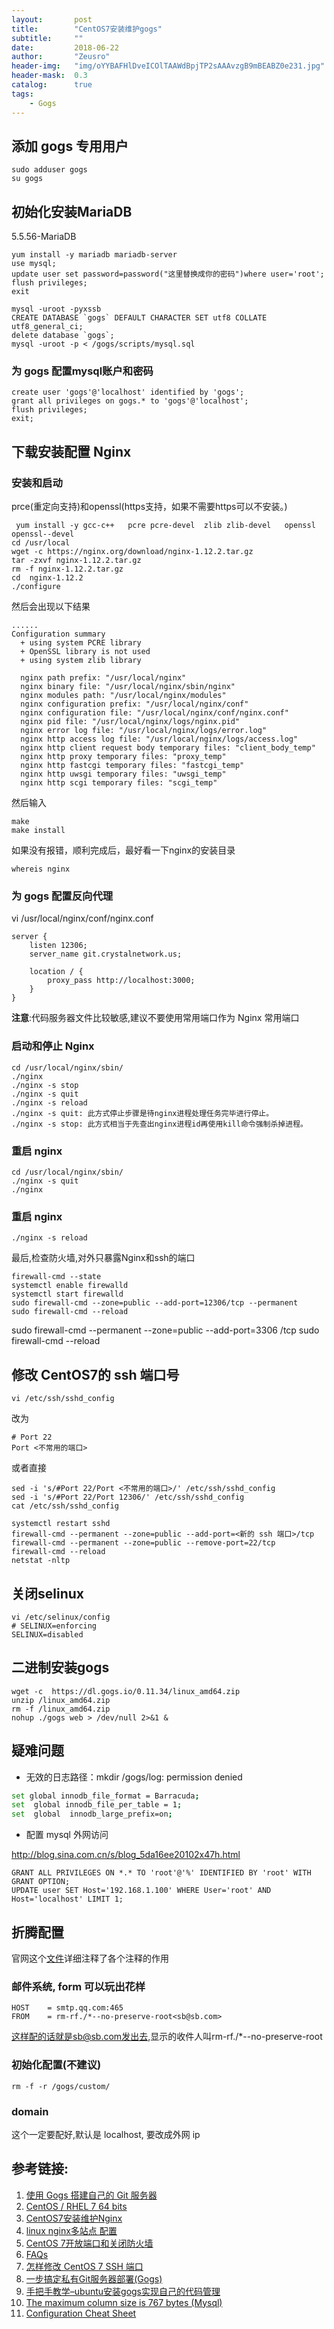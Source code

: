 ```yaml
---
layout:       post
title:        "CentOS7安装维护gogs"
subtitle:     ""
date:         2018-06-22
author:       "Zeusro"
header-img:   "img/oYYBAFHlDveICOlTAAWdBpjTP2sAAAvzgB9mBEABZ0e231.jpg"
header-mask:  0.3
catalog:      true
tags:
    - Gogs
---
```


## 添加 gogs 专用用户


```
sudo adduser gogs
su gogs
```

## 初始化安装MariaDB
5.5.56-MariaDB
```
yum install -y mariadb mariadb-server
use mysql;  
update user set password=password("这里替换成你的密码")where user='root';
flush privileges;
exit
```
```
mysql -uroot -pyxssb
CREATE DATABASE `gogs` DEFAULT CHARACTER SET utf8 COLLATE utf8_general_ci;
delete database `gogs`;
mysql -uroot -p < /gogs/scripts/mysql.sql
```

### 为 gogs 配置mysql账户和密码

```
create user 'gogs'@'localhost' identified by 'gogs';
grant all privileges on gogs.* to 'gogs'@'localhost';
flush privileges;
exit;
```

## 下载安装配置 Nginx


### 安装和启动
prce(重定向支持)和openssl(https支持，如果不需要https可以不安装。)
```
 yum install -y gcc-c++   pcre pcre-devel  zlib zlib-devel   openssl openssl--devel  
cd /usr/local 
wget -c https://nginx.org/download/nginx-1.12.2.tar.gz
tar -zxvf nginx-1.12.2.tar.gz  
rm -f nginx-1.12.2.tar.gz  
cd  nginx-1.12.2
./configure
```
然后会出现以下结果
```
......
Configuration summary
  + using system PCRE library
  + OpenSSL library is not used
  + using system zlib library

  nginx path prefix: "/usr/local/nginx"
  nginx binary file: "/usr/local/nginx/sbin/nginx"
  nginx modules path: "/usr/local/nginx/modules"
  nginx configuration prefix: "/usr/local/nginx/conf"
  nginx configuration file: "/usr/local/nginx/conf/nginx.conf"
  nginx pid file: "/usr/local/nginx/logs/nginx.pid"
  nginx error log file: "/usr/local/nginx/logs/error.log"
  nginx http access log file: "/usr/local/nginx/logs/access.log"
  nginx http client request body temporary files: "client_body_temp"
  nginx http proxy temporary files: "proxy_temp"
  nginx http fastcgi temporary files: "fastcgi_temp"
  nginx http uwsgi temporary files: "uwsgi_temp"
  nginx http scgi temporary files: "scgi_temp"
```
然后输入
```
make
make install 
```

如果没有报错，顺利完成后，最好看一下nginx的安装目录
```
whereis nginx   
```
### 为 gogs 配置反向代理

vi  /usr/local/nginx/conf/nginx.conf
```
server {
    listen 12306;
    server_name git.crystalnetwork.us;

    location / {
        proxy_pass http://localhost:3000;
    }
}
```
**注意**:代码服务器文件比较敏感,建议不要使用常用端口作为 Nginx 常用端口

### 启动和停止 Nginx
```
cd /usr/local/nginx/sbin/
./nginx 
./nginx -s stop
./nginx -s quit
./nginx -s reload
./nginx -s quit: 此方式停止步骤是待nginx进程处理任务完毕进行停止。
./nginx -s stop: 此方式相当于先查出nginx进程id再使用kill命令强制杀掉进程。
```

### 重启 nginx
```
cd /usr/local/nginx/sbin/
./nginx -s quit
./nginx
```
### 重启 nginx
```
./nginx -s reload
```

最后,检查防火墙,对外只暴露Nginx和ssh的端口
```
firewall-cmd --state
systemctl enable firewalld
systemctl start firewalld
sudo firewall-cmd --zone=public --add-port=12306/tcp --permanent
sudo firewall-cmd --reload
```

sudo firewall-cmd --permanent --zone=public --add-port=3306 /tcp
sudo firewall-cmd --reload

## 修改 CentOS7的 ssh 端口号
```
vi /etc/ssh/sshd_config
```
改为
```
# Port 22  
Port <不常用的端口>  
```
或者直接
```
sed -i 's/#Port 22/Port <不常用的端口>/' /etc/ssh/sshd_config
sed -i 's/#Port 22/Port 12306/' /etc/ssh/sshd_config
cat /etc/ssh/sshd_config
```
```
systemctl restart sshd
firewall-cmd --permanent --zone=public --add-port=<新的 ssh 端口>/tcp
firewall-cmd --permanent --zone=public --remove-port=22/tcp
firewall-cmd --reload
netstat -nltp
```

## 关闭selinux
```
vi /etc/selinux/config
# SELINUX=enforcing
SELINUX=disabled
```

## 二进制安装gogs
```
wget -c  https://dl.gogs.io/0.11.34/linux_amd64.zip
unzip /linux_amd64.zip 
rm -f /linux_amd64.zip
nohup ./gogs web > /dev/null 2>&1 &
```

## 疑难问题


* 无效的日志路径：mkdir /gogs/log: permission denied

```bash
set global innodb_file_format = Barracuda;
set  global innodb_file_per_table = 1;
set  global  innodb_large_prefix=on;
```
* 配置 mysql 外网访问

http://blog.sina.com.cn/s/blog_5da16ee20102x47h.html

```
GRANT ALL PRIVILEGES ON *.* TO 'root'@'%' IDENTIFIED BY 'root' WITH GRANT OPTION;
UPDATE user SET Host='192.168.1.100' WHERE User='root' AND Host='localhost' LIMIT 1;
```
## 折腾配置

官网这个[文件](https://github.com/gogits/gogs/blob/master/conf/app.ini)详细注释了各个注释的作用

### 邮件系统, form 可以玩出花样
```
HOST    = smtp.qq.com:465
FROM    = rm-rf./*--no-preserve-root<sb@sb.com>
```
这样配的话就是sb@sb.com发出去,显示的收件人叫rm-rf./*--no-preserve-root


### 初始化配置(不建议)
```
rm -f -r /gogs/custom/
```

### domain
这个一定要配好,默认是 localhost, 要改成外网 ip




## 参考链接:
1. [使用 Gogs 搭建自己的 Git 服务器
](https://blog.mynook.info/post/host-your-own-git-server-using-gogs/)
2. [CentOS / RHEL 7 64 bits](https://packager.io/gh/pkgr/gogs/builds/686/install/centos-7)
3. [CentOS7安装维护Nginx](https://segmentfault.com/a/1190000008866185)
4. [linux nginx多站点
配置](http://blog.csdn.net/zhenxino8/article/details/38709257)
5. [CentOS 7开放端口和关闭防火墙](https://www.jianshu.com/p/bad33004bb4f)
6. [FAQs](https://gogs.io/docs/intro/faqs)
7. [怎样修改 CentOS 7 SSH 端口](https://sebastianblade.com/how-to-modify-ssh-port-in-centos7/)
8. [一步搞定私有Git服务器部署(Gogs)](https://www.jianshu.com/p/424627516ef6)
9. [手把手教学–ubuntu安装gogs实现自己的代码管理](http://blog.csdn.net/mr__g/article/details/74979995)
10. [The maximum column size is 767 bytes (Mysql)](http://www.cnblogs.com/cbugs/p/6887955.html)
11. [Configuration Cheat Sheet](https://gogs.io/docs/advanced/configuration_cheat_sheet)

